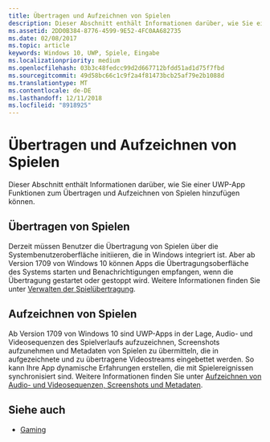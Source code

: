 ```yaml
---
title: Übertragen und Aufzeichnen von Spielen
description: Dieser Abschnitt enthält Informationen darüber, wie Sie einer UWP-App Funktionen zum Übertragen und Aufzeichnen von Spielen hinzufügen können.
ms.assetid: 2DD0B384-8776-4599-9E52-4FC0AA682735
ms.date: 02/08/2017
ms.topic: article
keywords: Windows 10, UWP, Spiele, Eingabe
ms.localizationpriority: medium
ms.openlocfilehash: 03b3c48fedcc99d2d667712bfdd51ad1d75f7fbd
ms.sourcegitcommit: 49d58bc66c1c9f2a4f81473bcb25af79e2b1088d
ms.translationtype: MT
ms.contentlocale: de-DE
ms.lasthandoff: 12/11/2018
ms.locfileid: "8918925"
---
```

# <a name="game-broadcast-and-capture"></a>Übertragen und Aufzeichnen von Spielen

Dieser Abschnitt enthält Informationen darüber, wie Sie einer UWP-App Funktionen zum Übertragen und Aufzeichnen von Spielen hinzufügen können.

## <a name="game-broadcasting"></a>Übertragen von Spielen
Derzeit müssen Benutzer die Übertragung von Spielen über die Systembenutzeroberfläche initiieren, die in Windows integriert ist. Aber ab Version 1709 von Windows 10 können Apps die Übertragungsoberfläche des Systems starten und Benachrichtigungen empfangen, wenn die Übertragung gestartet oder gestoppt wird. Weitere Informationen finden Sie unter [Verwalten der Spielübertragung](manage-game-broadcasting.md).

## <a name="game-capture"></a>Aufzeichnen von Spielen
Ab Version 1709 von Windows 10 sind UWP-Apps in der Lage, Audio- und Videosequenzen des Spielverlaufs aufzuzeichnen, Screenshots aufzunehmen und Metadaten von Spielen zu übermitteln, die in aufgezeichnete und zu übertragene Videostreams eingebettet werden. So kann Ihre App dynamische Erfahrungen erstellen, die mit Spielereignissen synchronisiert sind. Weitere Informationen finden Sie unter [Aufzeichnen von Audio- und Videosequenzen, Screenshots und Metadaten](capture-game-audio-video-screenshots-and-metadata.md).



## <a name="see-also"></a>Siehe auch

* [Gaming](index.md)